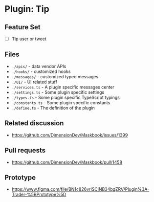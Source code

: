 # Plugin: Tip

## Feature Set

- [ ] Tip user or tweet

## Files

- `./apis/` - data vendor APIs
- `./hooks/` - customized hooks
- `./messages/` - customized typed messages
- `./UI/` - UI related stuff
- `./services.ts` - A plugin specific messages center
- `./settings.ts` - Some plugin specific settings
- `./types.ts` - Some plugin specific TypeScript typings
- `./constants.ts` - Some plugin specific constants
- `./define.ts` - The definition of the plugin

## Related discussion

- <https://github.com/DimensionDev/Maskbook/issues/1399>

## Pull requests

- <https://github.com/DimensionDev/Maskbook/pull/1458>

## Prototype

- <https://www.figma.com/file/BN1c826vrISClNB34bgZRV/Plugin%3A-Trader-%5BPrototype%5D>
